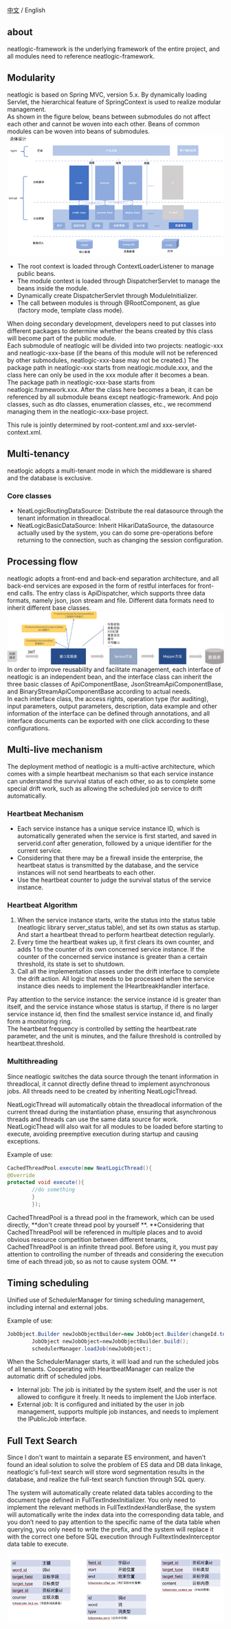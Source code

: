 [中文](README.md) / English

## about

neatlogic-framework is the underlying framework of the entire project, and all modules need to reference
neatlogic-framework.

## Modularity

neatlogic is based on Spring MVC, version 5.x. By dynamically loading Servlet, the hierarchical feature of SpringContext
is used to realize modular management. \
As shown in the figure below, beans between submodules do not affect each other and cannot be woven into each other.
Beans of common modules can be woven into beans of submodules. \
![img.png](README_IMAGES/img.png)

* The root context is loaded through ContextLoaderListener to manage public beans.
* The module context is loaded through DispatcherServlet to manage the beans inside the module.
* Dynamically create DispatcherServlet through ModuleInitializer.
* The call between modules is through @RootComponent, as glue (factory mode, template class mode).

When doing secondary development, developers need to put classes into different packages to determine whether the beans
created by this class will become part of the public module. \
Each submodule of neatlogic will be divided into two projects: neatlogic-xxx and neatlogic-xxx-base (if the beans of
this module will not be referenced by other submodules, neatlogic-xxx-base may not be created.)
The package path in neatlogic-xxx starts from neatlogic.module.xxx, and the class here can only be used in the xxx
module after it becomes a bean. \
The package path in neatlogic-xxx-base starts from neatlogic.framework.xxx. After the class here becomes a bean, it can
be referenced by all submodule beans except neatlogic-framework.
And pojo classes, such as dto classes, enumeration classes, etc., we recommend managing them in the neatlogic-xxx-base
project.

This rule is jointly determined by root-content.xml and xxx-servlet-context.xml.

## Multi-tenancy

neatlogic adopts a multi-tenant mode in which the middleware is shared and the database is exclusive.

### Core classes

- NeatLogicRoutingDataSource: Distribute the real datasource through the tenant information in threadlocal.
- NeatLogicBasicDataSource: Inherit HikariDataSource, the datasource actually used by the system, you can do some
  pre-operations before returning to the connection, such as changing the session configuration.

## Processing flow

neatlogic adopts a front-end and back-end separation architecture, and all back-end services are exposed in the form of
restful interfaces for front-end calls. The entry class is ApiDispatcher, which supports three data formats, namely
json, json stream and file. Different data formats need to inherit different base classes. \
![api](README_IMAGES/api.png)
In order to improve reusability and facilitate management, each interface of neatlogic is an independent bean, and the
interface class can inherit the three basic classes of ApiComponentBase, JsonStreamApiComponentBase, and
BinaryStreamApiComponentBase according to actual needs. \
In each interface class, the access rights, operation type (for auditing), input parameters, output parameters,
description, data example and other information of the interface can be defined through annotations, and all interface
documents can be exported with one click according to these configurations.

## Multi-live mechanism

The deployment method of neatlogic is a multi-active architecture, which comes with a simple heartbeat mechanism so that
each service instance can understand the survival status of each other, so as to complete some special drift work, such
as allowing the scheduled job service to drift automatically.

### Heartbeat Mechanism

- Each service instance has a unique service instance ID, which is automatically generated when the service is first
  started, and saved in serverid.conf after generation, followed by a unique identifier for the current service.
- Considering that there may be a firewall inside the enterprise, the heartbeat status is transmitted by the database,
  and the service instances will not send heartbeats to each other.
- Use the heartbeat counter to judge the survival status of the service instance.

### Heartbeat Algorithm

1. When the service instance starts, write the status into the status table (neatlogic library server_status table), and
   set its own status as startup. And start a heartbeat thread to perform heartbeat detection regularly.
2. Every time the heartbeat wakes up, it first clears its own counter, and adds 1 to the counter of its own concerned
   service instance. If the counter of the concerned service instance is greater than a certain threshold, its state is
   set to shutdown.
3. Call all the implementation classes under the drift interface to complete the drift action. All logic that needs to
   be processed when the service instance dies needs to implement the IHeartbreakHandler interface.

Pay attention to the service instance: the service instance id is greater than itself, and the service instance whose
status is startup, if there is no larger service instance id, then find the smallest service instance id, and finally
form a monitoring ring. \
The heartbeat frequency is controlled by setting the heartbeat.rate parameter, and the unit is minutes, and the failure
threshold is controlled by heartbeat.threshold.

### Multithreading

Since neatlogic switches the data source through the tenant information in threadlocal, it cannot directly define thread
to implement asynchronous jobs. All threads need to be created by inheriting NeatLogicThread.

NeatLogicThread will automatically obtain the threadlocal information of the current thread during the instantiation
phase, ensuring that asynchronous threads and threads can use the same data source for work.
NeatLogicThead will also wait for all modules to be loaded before starting to execute, avoiding preemptive execution
during startup and causing exceptions.

Example of use:

```java
CachedThreadPool.execute(new NeatLogicThread(){
@Override
protected void execute(){
        //do something
        }
        });
```

CachedThreadPool is a thread pool in the framework, which can be used directly, **don't create thread pool by yourself
**.
**Considering that CachedThreadPool will be referenced in multiple places and to avoid obvious resource competition
between different tenants,
CachedThreadPool is an infinite thread pool. Before using it, you must pay attention to controlling the number of
threads and considering the execution time of each thread job, so as not to cause system OOM. **

## Timing scheduling

Unified use of SchedulerManager for timing scheduling management, including internal and external jobs.

Example of use:

```java
JobObject.Builder newJobObjectBuilder=new JobObject.Builder(changeId.toString(),this.getGroupName(),this.getClassName(),TenantContext.get().getTenantUuid()).withBeginTime(changeAutoStartVo.getTargetTime()).withIntervalInSeconds(60*60).withRepeatCount(0).addData("changeId",changeId);
        JobObject newJobObject=newJobObjectBuilder.build();
        schedulerManager.loadJob(newJobObject);
```

When the SchedulerManager starts, it will load and run the scheduled jobs of all tenants. Cooperating with
HeartbeatManager can realize the automatic drift of scheduled jobs.

- Internal job: The job is initiated by the system itself, and the user is not allowed to configure it freely. It needs
  to implement the IJob interface.
- External job: It is configured and initiated by the user in job management, supports multiple job instances, and needs
  to implement the IPublicJob interface.

## Full Text Search

Since I don't want to maintain a separate ES environment, and haven't found an ideal solution to solve the problem of ES
data and DB data linkage, neatlogic's full-text search will store word segmentation results in the database, and realize
the full-text search function through SQL query.

The system will automatically create related data tables according to the document type defined in
FullTextIndexInitializer. You only need to implement the relevant methods in FullTextIndexHandlerBase, the system will
automatically write the index data into the corresponding data table, and you don’t need to pay attention to the
specific name of the data table when querying, you only need to write the prefix, and the system will replace it with
the correct one before SQL execution through FulltextIndexInterceptor data table to execute.

![fullindex](README_IMAGES/fullindextables.png)